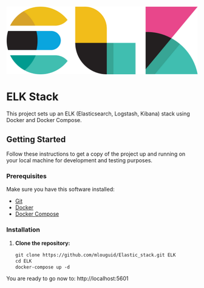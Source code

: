 <p align="center">
  <img src="static/img/image_elk.png" width="600">
</p>

# ELK Stack 

This project sets up an ELK (Elasticsearch, Logstash, Kibana) stack using Docker and Docker Compose.

## Getting Started

Follow these instructions to get a copy of the project up and running on your local machine for development and testing purposes.

### Prerequisites

Make sure you have this software installed:

- [Git](https://git-scm.com/)
- [Docker](https://www.docker.com/)
- [Docker Compose](https://docs.docker.com/compose/)

### Installation

1. **Clone the repository:**

   ```
   git clone https://github.com/mlouguid/Elastic_stack.git ELK
   cd ELK
   docker-compose up -d
   ```
You are ready to go now to: http://localhost:5601
